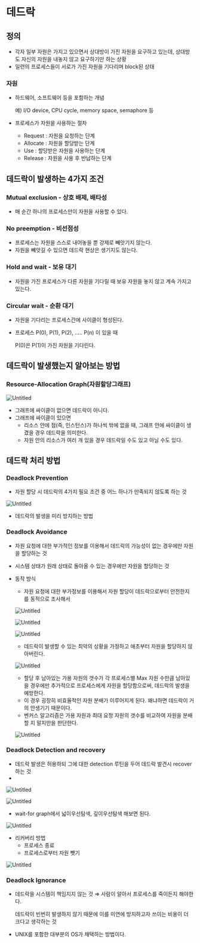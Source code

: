 # 데드락

## 정의

- 각자 일부 자원은 가지고 있으면서 상대방이 가진 자원을 요구하고 있는데, 상대방도 자신의 자원을 내놓지 않고 요구하기만 하는 상황
- 일련의 프로세스들이 서로가 가진 자원을 기다리며 block된 상태

### 자원

- 하드웨어, 소프트웨어 등을 포함하는 개념
    
    예) I/O device, CPU cycle, memory space, semaphore 등
    
- 프로세스가 자원을 사용하는 절차
    - Request : 자원을 요청하는 단계
    - Allocate : 자원을 할당받는 단계
    - Use : 할당받은 자원을 사용하는 단계
    - Release : 자원을 사용 후 반납하는 단계

## 데드락이 발생하는 4가지 조건

### Mutual exclusion - 상호 배제, 배타성

- 매 순간 하나의 프로세스만이 자원을 사용할 수 있다.

### No preemption - 비선점성

- 프로세스는 자원을 스스로 내어놓을 뿐 강제로 빼앗기지 않는다.
- 자원을 빼앗길 수 있으면 데드락 현상은 생기지도 않는다.

### Hold and wait - 보유 대기

- 자원을 가진 프로세스가 다른 자원을 기다릴 때 보유 자원을 놓지 않고 계속 가지고 있는다.

### Circular wait - 순환 대기

- 자원을 기다리는 프로세스간에 사이클이 형성된다.
- 프로세스 P(0), P(1), P(2), ..... P(n) 이 있을 때
    
    P(0)은 P(1)이 가진 자원을 기다린다.
    

## 데드락이 발생했는지 알아보는 방법

### Resource-Allocation Graph(자원할당그래프)

![Untitled](https://s3-us-west-2.amazonaws.com/secure.notion-static.com/aabc3cf1-6b10-4ee2-af77-a837100b17fa/Untitled.png)

- 그래프에 싸이클이 없으면 데드락이 아니다.
- 그래프에 싸이클이 있으면
    - 리소스 안에 점(즉, 인스턴스)가 하나씩 밖에 없을 때, 그래프 안에 싸이클이 생겼을 경우 데드락을 의미한다.
    - 자원 안의 리소스가 여러 개 있을 경우 데드락일 수도 있고 아닐 수도 있다.

## 데드락 처리 방법

### Deadlock Prevention

- 자원 할당 시 데드락의 4가지 필요 조건 중 어느 하나가 만족되지 않도록 하는 것

![Untitled](https://s3-us-west-2.amazonaws.com/secure.notion-static.com/f487a71b-2a12-4430-b77e-f2a931cc9d43/Untitled.png)

- 데드락의 발생을 미리 방지하는 방법

### Deadlock Avoidance

- 자원 요청에 대한 부가적인 정보를 이용해서 데드락의 가능성이 없는 경우에만 자원을 할당하는 것
- 시스템 상태가 원래 상태로 돌아올 수 있는 경우에만 자원을 할당하는 것
- 동작 방식
    - 자원 요청에 대한 부가정보를 이용해서 자원 할당이 데드락으로부터 안전한지를 동적으로 조사해서
    
    ![Untitled](https://s3-us-west-2.amazonaws.com/secure.notion-static.com/6f36b446-8600-4a1b-be68-4b1b15e38274/Untitled.png)
    
    ![Untitled](https://s3-us-west-2.amazonaws.com/secure.notion-static.com/3443e1ef-89fd-4683-a373-1c31a935a347/Untitled.png)
    
    ![Untitled](https://s3-us-west-2.amazonaws.com/secure.notion-static.com/5c81dae2-d3a1-4bd3-85b0-c521146b68db/Untitled.png)
    
    - 데드락이 발생할 수 있는 최악의 상황을 가정하고 애초부터 자원을 할당하지 않아버린다.
    
    ![Untitled](https://s3-us-west-2.amazonaws.com/secure.notion-static.com/3eda5a68-7b3d-4949-b803-fd8edb8a0fcc/Untitled.png)
    
    - 할당 후 남아있는 가용 자원의 갯수가 각 프로세스별 Max 자원 수만큼 남아있을 경우에만 추가적으로 프로세스에게 자원을 할당함으로써, 데드락의 발생을 예방한다.
    - 이 경우 굉장히 비효율적인 자원 분배가 이루어지게 된다. 왜냐하면 데드락이 거의 안생기기 때문이다.
    - 벤커스 알고리즘은 가용 자원과 최대 요청 자원의 갯수를 비교하여 자원을 분배할 지 말지만을 판단한다.
    
    ![Untitled](https://s3-us-west-2.amazonaws.com/secure.notion-static.com/9c2b4a98-dafe-43c1-b2aa-f076ab8728ed/Untitled.png)
    

### Deadlock Detection and recovery

- 데드락 발생은 허용하되 그에 대한 detection 루틴을 두어 데드락 발견시 recover 하는 것
- 

![Untitled](https://s3-us-west-2.amazonaws.com/secure.notion-static.com/6f4641da-dc18-4ccb-b024-6a4737276f5b/Untitled.png)

![Untitled](https://s3-us-west-2.amazonaws.com/secure.notion-static.com/4be6495a-6038-4d32-9369-a4e797c542ba/Untitled.png)

- wait-for graph에서 넓이우선탐색, 깊이우선탐색 해보면 된다.

![Untitled](https://s3-us-west-2.amazonaws.com/secure.notion-static.com/5d3adc59-304e-4cd5-a378-164e04891fff/Untitled.png)

- 리커버리 방법
    - 프로세스 종료
    - 프로세스로부터 자원 뺏기

![Untitled](https://s3-us-west-2.amazonaws.com/secure.notion-static.com/6b72e59b-54dc-4e6e-a2e9-4eeabc6f88f0/Untitled.png)

### Deadlock Ignorance

- 데드락을 시스템이 책임지지 않는 것 ⇒ 사람이 알아서 프로세스를 죽이든지 해야한다.
    
    데드락이 빈번히 발생하지 않기 때문에 이를 미연에 방지하고자 쓰이는 비용이 더 크다고 생각하는 것
    
- UNIX를 포함한 대부분의 OS가 채택하는 방법이다.
